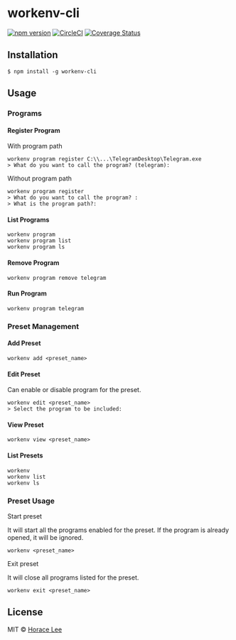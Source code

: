 # workenv-cli

[![npm version](https://badge.fury.io/js/workenv-cli.svg)](https://badge.fury.io/js/workenv-cli)
[![CircleCI](https://circleci.com/gh/horacehylee/workenv-cli.svg?style=svg)](https://circleci.com/gh/horacehylee/workenv-cli)
[![Coverage Status](https://coveralls.io/repos/github/horacehylee/workenv-cli/badge.svg?branch=master)](https://coveralls.io/github/horacehylee/workenv-cli?branch=master)

## Installation

```
$ npm install -g workenv-cli
```

## Usage

### Programs

#### Register Program

With program path

```
workenv program register C:\\...\TelegramDesktop\Telegram.exe
> What do you want to call the program? (telegram):
```

Without program path

```
workenv program register
> What do you want to call the program? :
> What is the program path?:
```

#### List Programs

```
workenv program
workenv program list
workenv program ls
```

#### Remove Program

```
workenv program remove telegram
```

#### Run Program

```
workenv program telegram
```

### Preset Management

#### Add Preset

```
workenv add <preset_name>
```

#### Edit Preset

Can enable or disable program for the preset.

```
workenv edit <preset_name>
> Select the program to be included: 
```

#### View Preset

```
workenv view <preset_name>
```

#### List Presets

```
workenv
workenv list
workenv ls
```

### Preset Usage

Start preset

It will start all the programs enabled for the preset. If the program is already opened, it will be ignored.

```
workenv <preset_name>
```

Exit preset

It will close all programs listed for the preset.

```
workenv exit <preset_name>
```

## License

MIT © [Horace Lee](https://github.com/horacehylee)
